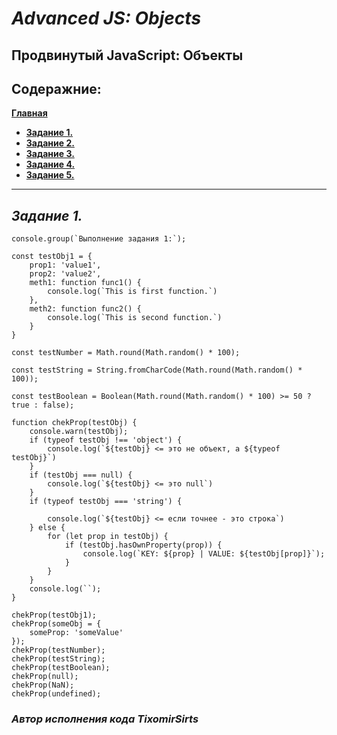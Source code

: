 # ***Advanced JS: Objects***

## **Продвинутый JavaScript: Объекты**

## **Содеражние:**

[**Главная**](./README.md)

+ [**Задание 1.**](./task-1.md)
+ [**Задание 2.**](./task-2.md)
+ [**Задание 3.**](./task-3.md)
+ [**Задание 4.**](./task-4.md)
+ [**Задание 5.**](./task-5.md)

___

## ***Задание 1.***

```bush
console.group(`Выполнение задания 1:`);

const testObj1 = {
    prop1: 'value1',
    prop2: 'value2',
    meth1: function func1() {
        console.log(`This is first function.`)
    },
    meth2: function func2() {
        console.log(`This is second function.`)
    }
}

const testNumber = Math.round(Math.random() * 100);

const testString = String.fromCharCode(Math.round(Math.random() * 100));

const testBoolean = Boolean(Math.round(Math.random() * 100) >= 50 ? true : false);

function chekProp(testObj) {
    console.warn(testObj);
    if (typeof testObj !== 'object') {
        console.log(`${testObj} <= это не объект, а ${typeof testObj}`)
    }
    if (testObj === null) {
        console.log(`${testObj} <= это null`)
    }
    if (typeof testObj === 'string') {

        console.log(`${testObj} <= если точнее - это строка`)
    } else {
        for (let prop in testObj) {
            if (testObj.hasOwnProperty(prop)) {
                console.log(`KEY: ${prop} | VALUE: ${testObj[prop]}`);
            }
        }
    }
    console.log(``);
}

chekProp(testObj1);
chekProp(someObj = {
    someProp: 'someValue'
});
chekProp(testNumber);
chekProp(testString);
chekProp(testBoolean);
chekProp(null);
chekProp(NaN);
chekProp(undefined);
```

### *Автор исполнения кода TixomirSirts*
